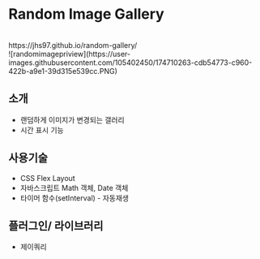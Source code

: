 # Random Image Gallery
<br>
 https://jhs97.github.io/random-gallery/ <br>
![randomimagepriview](https://user-images.githubusercontent.com/105402450/174710263-cdb54773-c960-422b-a9e1-39d315e539cc.PNG)

## 소개
- 랜덤하게 이미지가 변경되는 갤러리
- 시간 표시 기능

## 사용기술
- CSS Flex Layout
- 자바스크립트 Math 객체, Date 객체
- 타이머 함수(setInterval) - 자동재생

## 플러그인/ 라이브러리
- 제이쿼리
